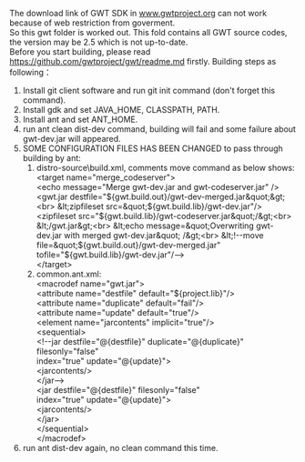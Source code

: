 The download link of GWT SDK in www.gwtproject.org can not work because of web restriction from goverment.<br>
So this gwt folder is worked out. This fold contains all GWT source codes, the version may be 2.5 which is not up-to-date.<br>
Before you start building, please read https://github.com/gwtproject/gwt/readme.md firstly.
Building steps as following：<br>
1. Install git client software and run git init command (don&#x27;t forget this command).<br>
2. Install gdk and set JAVA_HOME, CLASSPATH, PATH.<br>
3. Install ant and set ANT_HOME.<br>
4. run ant clean dist-dev command, building will fail and some failure about gwt-dev.jar will appeared.<br>
5. SOME CONFIGURATION FILES HAS BEEN CHANGED to pass through building by ant:<br>
    1) distro-source\build.xml, comments move command as below shows:<br>
      &lt;target name=&quot;merge_codeserver&quot;&gt;<br>
        &lt;echo message=&quot;Merge gwt-dev.jar and gwt-codeserver.jar&quot; /&gt;<br>
        &lt;gwt.jar destfile=&quot;${gwt.build.out}/gwt-dev-merged.jar&quot;&gt;<br>
          &lt;zipfileset src=&quot;${gwt.build.lib}/gwt-dev.jar&quot;/&gt;<br>
          &lt;zipfileset src=&quot;${gwt.build.lib}/gwt-codeserver.jar&quot;/&gt;<br>
        &lt;/gwt.jar&gt;<br>
        &lt;echo message=&quot;Overwriting gwt-dev.jar with merged gwt-dev.jar&quot; /&gt;<br>
        &lt;!--move file=&quot;${gwt.build.out}/gwt-dev-merged.jar&quot; tofile=&quot;${gwt.build.lib}/gwt-dev.jar&quot;/--&gt;<br>
      &lt;/target&gt;<br>
    2) common.ant.xml:<br>
         &lt;macrodef name=&quot;gwt.jar&quot;&gt;<br>
            &lt;attribute name=&quot;destfile&quot; default=&quot;${project.lib}&quot;/&gt;<br>
            &lt;attribute name=&quot;duplicate&quot; default=&quot;fail&quot;/&gt;<br>
            &lt;attribute name=&quot;update&quot; default=&quot;true&quot;/&gt;<br>
            &lt;element name=&quot;jarcontents&quot; implicit=&quot;true&quot;/&gt;<br>
            &lt;sequential&gt;<br>
              &lt;!--jar destfile=&quot;@{destfile}&quot; duplicate=&quot;@{duplicate}&quot; filesonly=&quot;false&quot;<br>
                  index=&quot;true&quot; update=&quot;@{update}&quot;&gt;<br>
                &lt;jarcontents/&gt;<br>
              &lt;/jar--&gt;<br>
              &lt;jar destfile=&quot;@{destfile}&quot; filesonly=&quot;false&quot;<br>
                  index=&quot;true&quot; update=&quot;@{update}&quot;&gt;<br>
                &lt;jarcontents/&gt;<br>
              &lt;/jar&gt;<br>
            &lt;/sequential&gt;<br>
          &lt;/macrodef&gt;<br>
6. run ant dist-dev again, no clean command this time.<br>
